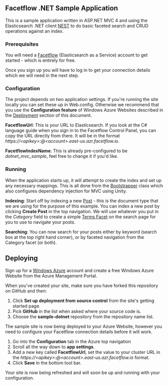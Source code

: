 ## Facetflow .NET Sample Application ##
This is a sample application written in ASP.NET MVC 4 and using the Elasticsearch .NET client [NEST](https://github.com/Mpdreamz/NEST "NEST") to do basic faceted search and CRUD operations against an index.

### Prerequisites ###
You will need a [Facetflow](https://facetflow.com "Facetflow") (Elasticsearch as a Service) account to get started - which is entirely for free.

Once you sign up you will have to log in to get your connection details which we will need in the next step.

### Configuration ###
The project depends on two application settings. If you're running the site locally you can set these up in Web.config. Otherwise we recommend that you use the **Configuration feature** of Windows Azure Websites described in the [Deployment](#deploying) section of this document.

**FacetflowUrl**: This is your URL to Elasticsearch. If you look at the C# language guide when you sign in to the Facetflow Control Panel, you can copy the URL directly from there. It will be in the format *https://&lt;apikey&gt;:@&lt;account&gt;.east-us.azr.facetflow.io*.

**FacetflowIndexName**: This is already pre-configured to be *dotnet\_mvc\_sample*, feel free to change it if you'd like.

### Running ###
When the application starts up, it will attempt to create the index and set up any necessary mappings. This is all done from the [Bootstrapper](https://github.com/facetflow/sample-dotnet/blob/master/MvcSample/Bootstrapper.cs) class which also configures dependency injection for MVC using Unity.

**Indexing**:
Start off by indexing a new [Post](https://github.com/facetflow/sample-dotnet/blob/master/MvcSample/Models/Post.cs) - this is the document type that we are using for the purpose of this example. You can index a new post by clicking **Create Post** in the top navigation. We will use whatever you put in the *Category* field to create a simple [Terms Facet](http://www.elasticsearch.org/guide/en/elasticsearch/reference/current/search-facets-terms-facet.html) on the search page for you to use to navigate your posts.

**Searching**: You can now search for your posts either by keyword (search box at the top right hand corner), or by faceted navigation from the Category facet (or both).

## Deploying ###
Sign up for a [Windows Azure](http://www.windowsazure.com/ "Windows Azure") account and create a free Windows Azure Website from the Azure Management Portal. 

When you've created your site, make sure you have forked this repository on GitHub and then:

1. Click **Set up deployment from source control** from the site's getting started page. 
2. Pick **GitHub** in the list when asked where your source code is.
3. Choose the **sample-dotnet** repository from the repository name list.

The sample site is now being deployed to your Azure Website, however you need to configure your Facetflow connection details before it will work.

1. Go into the **Configuration** tab in the Azure top navigation
2. Scroll all the way down to **app settings**.
3. Add a new key called **FacetflowUrl**, set the value to your cluster URL in the *https://&lt;apikey&gt;:@&lt;account&gt;.east-us.azr.facetflow.io* format.
4. Click **Save** in the bottom tool bar.

Your site is now being refreshed and will soon be up and running with your configuration.